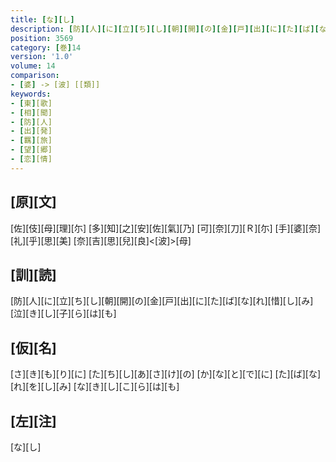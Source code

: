 ```yaml
---
title: [な][し]
description: [防][人][に][立][ち][し][朝][開][の][金][戸][出][に][た][ば][な][れ][惜][し][み][泣][き][し][子][ら][は][も]
position: 3569
category: [巻]14
version: '1.0'
volume: 14
comparison:
- [婆] -> [波] [[類]]
keywords:
- [東][歌]
- [相][聞]
- [防][人]
- [出][発]
- [羈][旅]
- [望][郷]
- [恋][情]
---
```


## [原][文]

[佐][伎][母][理][尓] [多][知][之][安][佐][氣][乃] [可][奈][刀][Ｒ][尓] [手][婆][奈][礼][乎][思][美] [奈][吉][思][兒][良]<[波]>[母]

## [訓][読]

[防][人][に][立][ち][し][朝][開][の][金][戸][出][に][た][ば][な][れ][惜][し][み][泣][き][し][子][ら][は][も]

## [仮][名]

[さ][き][も][り][に] [た][ち][し][あ][さ][け][の] [か][な][と][で][に] [た][ば][な][れ][を][し][み] [な][き][し][こ][ら][は][も]

## [左][注]

[な][し]
